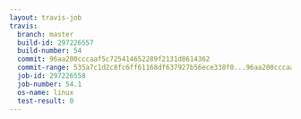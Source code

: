 ```yaml
---
layout: travis-job
travis:
  branch: master
  build-id: 297226557
  build-number: 54
  commit: 96aa200cccaaf5c725414652289f2131d8614362
  commit-range: 535a7c1d2c8fc6ff61168df637927b56ece338f0...96aa200cccaaf5c725414652289f2131d8614362
  job-id: 297226558
  job-number: 54.1
  os-name: linux
  test-result: 0
---
```

